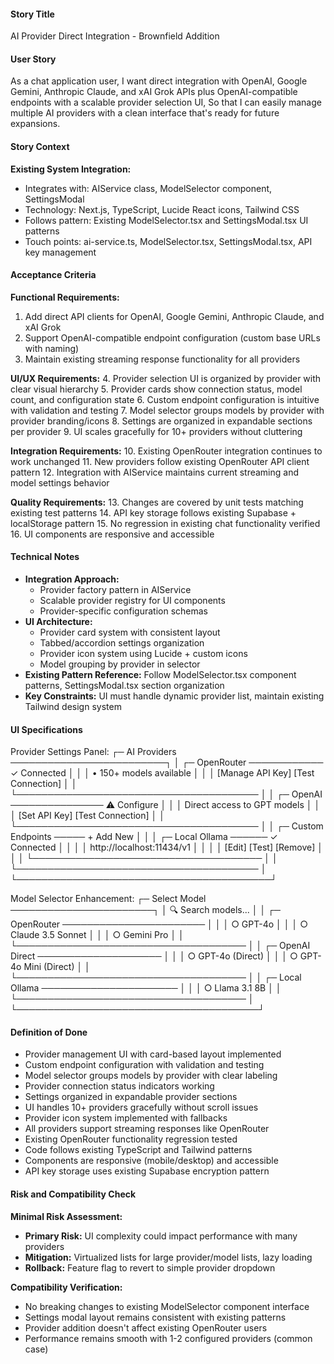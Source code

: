 #### Story Title

AI Provider Direct Integration - Brownfield Addition

#### User Story

As a chat application user,
I want direct integration with OpenAI, Google Gemini, Anthropic Claude, and xAI Grok APIs plus OpenAI-compatible endpoints with a scalable provider selection UI,
So that I can easily manage multiple AI providers with a clean interface that's ready for future expansions.

#### Story Context

**Existing System Integration:**

- Integrates with: AIService class, ModelSelector component, SettingsModal
- Technology: Next.js, TypeScript, Lucide React icons, Tailwind CSS
- Follows pattern: Existing ModelSelector.tsx and SettingsModal.tsx UI patterns
- Touch points: ai-service.ts, ModelSelector.tsx, SettingsModal.tsx, API key management

#### Acceptance Criteria

**Functional Requirements:**
1. Add direct API clients for OpenAI, Google Gemini, Anthropic Claude, and xAI Grok
2. Support OpenAI-compatible endpoint configuration (custom base URLs with naming)
3. Maintain existing streaming response functionality for all providers

**UI/UX Requirements:**
4. Provider selection UI is organized by provider with clear visual hierarchy
5. Provider cards show connection status, model count, and configuration state
6. Custom endpoint configuration is intuitive with validation and testing
7. Model selector groups models by provider with provider branding/icons
8. Settings are organized in expandable sections per provider
9. UI scales gracefully for 10+ providers without cluttering

**Integration Requirements:**
10. Existing OpenRouter integration continues to work unchanged
11. New providers follow existing OpenRouter API client pattern
12. Integration with AIService maintains current streaming and model settings behavior

**Quality Requirements:**
13. Changes are covered by unit tests matching existing test patterns
14. API key storage follows existing Supabase + localStorage pattern
15. No regression in existing chat functionality verified
16. UI components are responsive and accessible

#### Technical Notes

- **Integration Approach:**
  - Provider factory pattern in AIService
  - Scalable provider registry for UI components
  - Provider-specific configuration schemas
- **UI Architecture:**
  - Provider card system with consistent layout
  - Tabbed/accordion settings organization
  - Provider icon system using Lucide + custom icons
  - Model grouping by provider in selector
- **Existing Pattern Reference:** Follow ModelSelector.tsx component patterns, SettingsModal.tsx section organization
- **Key Constraints:** UI must handle dynamic provider list, maintain existing Tailwind design system

#### UI Specifications

Provider Settings Panel:
┌─ AI Providers ─────────────────────────┐
│ ┌─ OpenRouter ──────────── ✓ Connected │
│ │ • 150+ models available              │
│ │ [Manage API Key] [Test Connection]   │
│ └─────────────────────────────────────── │
│ ┌─ OpenAI ─────────────── ⚠ Configure  │
│ │ Direct access to GPT models          │
│ │ [Set API Key] [Test Connection]      │
│ └─────────────────────────────────────── │
│ ┌─ Custom Endpoints ───── + Add New    │
│ │ ┌─ Local Ollama ────── ✓ Connected   │
│ │ │ http://localhost:11434/v1          │
│ │ │ [Edit] [Test] [Remove]             │
│ │ └───────────────────────────────────── │
│ └─────────────────────────────────────── │
└─────────────────────────────────────────┘

Model Selector Enhancement:
┌─ Select Model ───────────────────────┐
│ 🔍 Search models...                  │
│ ┌─ OpenRouter ─────────────────────── │
│ │ ○ GPT-4o                          │
│ │ ○ Claude 3.5 Sonnet               │
│ │ ○ Gemini Pro                      │
│ └───────────────────────────────────── │
│ ┌─ OpenAI Direct ──────────────────── │
│ │ ○ GPT-4o (Direct)                 │
│ │ ○ GPT-4o Mini (Direct)            │
│ └───────────────────────────────────── │
│ ┌─ Local Ollama ────────────────────── │
│ │ ○ Llama 3.1 8B                    │
│ └───────────────────────────────────── │
└───────────────────────────────────────┘

#### Definition of Done

- Provider management UI with card-based layout implemented
- Custom endpoint configuration with validation and testing
- Model selector groups models by provider with clear labeling
- Provider connection status indicators working
- Settings organized in expandable provider sections
- UI handles 10+ providers gracefully without scroll issues
- Provider icon system implemented with fallbacks
- All providers support streaming responses like OpenRouter
- Existing OpenRouter functionality regression tested
- Code follows existing TypeScript and Tailwind patterns
- Components are responsive (mobile/desktop) and accessible
- API key storage uses existing Supabase encryption pattern

#### Risk and Compatibility Check

**Minimal Risk Assessment:**
- **Primary Risk:** UI complexity could impact performance with many providers
- **Mitigation:** Virtualized lists for large provider/model lists, lazy loading
- **Rollback:** Feature flag to revert to simple provider dropdown

**Compatibility Verification:**
- No breaking changes to existing ModelSelector component interface
- Settings modal layout remains consistent with existing patterns
- Provider addition doesn't affect existing OpenRouter users
- Performance remains smooth with 1-2 configured providers (common case)